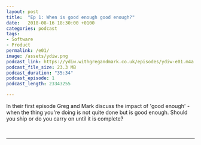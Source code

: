 ```yaml
---
layout: post
title:  "Ep 1: When is good enough good enough?"
date:   2018-08-16 18:30:00 +0100
categories: podcast
tags:
- Software
- Product
permalink: /e01/
image: /assets/ydiw.png
podcast_link: https://ydiw.withgregandmark.co.uk/episodes/ydiw-e01.m4a
podcast_file_size: 23.3 MB
podcast_duration: "35:34"
podcast_episode: 1
podcast_length: 23343255

---
```

In their first episode Greg and Mark discuss the impact of 'good enough' - when the thing you're doing is not quite done but is good enough.  Should you ship or do you carry on until it is complete?

<br>
<hr>
<br>

<script class="podigee-podcast-player" src="https://cdn.podigee.com/podcast-player/javascripts/podigee-podcast-player.js" data-configuration="https://ydiw.withgregandmark.co.uk/ppp/e01.json"></script>
